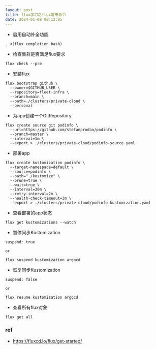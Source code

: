 ```yaml
---
layout: post
title: flux学习之flux常用命令
date: 2024-01-08 00:12:05
---
```


- 启用自动补全功能

```
. <(flux completion bash)
```

- 检查集群是否满足flux要求

```
flux check --pre
```

- 安装flux

```
flux bootstrap github \
  --owner=$GITHUB_USER \
  --repository=fleet-infra \
  --branch=main \
  --path=./clusters/private-cloud \
  --personal
```

- 为app创建一个GitRepository

```
flux create source git podinfo \
  --url=https://github.com/stefanprodan/podinfo \
  --branch=master \
  --interval=1m \
  --export > ./clusters/private-cloud/podinfo-source.yaml
```

- 部署app

```
flux create kustomization podinfo \
  --target-namespace=default \
  --source=podinfo \
  --path="./kustomize" \
  --prune=true \
  --wait=true \
  --interval=30m \
  --retry-interval=2m \
  --health-check-timeout=3m \
  --export > ./clusters/private-cloud/podinfo-kustomization.yaml
```

- 查看部署的app状态

```
flux get kustomizations --watch
```

- 暂停同步Kustomization

```
suspend: true

or

flux suspend kustomization argocd
```

- 恢复同步Kustomization

```
suspend: false

or

flux resume kustomization argocd
```

- 查看所有flux对象

```
flux get all
```

### ref

- https://fluxcd.io/flux/get-started/
